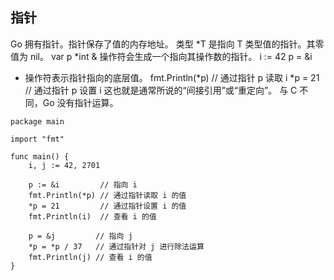 ## 指针

Go 拥有指针。指针保存了值的内存地址。
类型 *T 是指向 T 类型值的指针。其零值为 nil。
var p *int
& 操作符会生成一个指向其操作数的指针。
i := 42
p = &i
* 操作符表示指针指向的底层值。
fmt.Println(*p) // 通过指针 p 读取 i
*p = 21         // 通过指针 p 设置 i
这也就是通常所说的“间接引用”或“重定向”。
与 C 不同，Go 没有指针运算。

```golang
package main

import "fmt"

func main() {
	i, j := 42, 2701

	p := &i         // 指向 i
	fmt.Println(*p) // 通过指针读取 i 的值
	*p = 21         // 通过指针设置 i 的值
	fmt.Println(i)  // 查看 i 的值

	p = &j         // 指向 j
	*p = *p / 37   // 通过指针对 j 进行除法运算
	fmt.Println(j) // 查看 i 的值
}
```